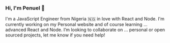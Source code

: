 ### Hi, I'm Penuel 👋


I'm a JavaScript Engineer from Nigeria 🇳🇬 in love with React and Node.
I'm currently working on my Personal website and of course
learning ... advanced React and Node.
 I’m looking to collaborate on ... personal or open sourced projects, let me know if you need help!
<!--
**PenuelCodes/PenuelCodes** is a ✨ _special_ ✨ repository because its `README.md` (this file) appears on your GitHub profile.

Here are some ideas to get you started:

- 🔭 I’m currently working on ...
- 🌱 I’m currently learning ...
- 👯 I’m looking to collaborate on ...
- 🤔 I’m looking for help with ...
- 💬 Ask me about ...
- 📫 How to reach me: ...
- 😄 Pronouns: ...
- ⚡ Fun fact: ...
-->

